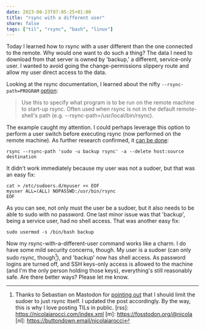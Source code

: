 ```yaml
---
date: 2023-08-23T07:05:25+01:00
title: "rsync with a different user"
share: false
tags: ["til", "rsync", "bash", "linux"]
---
```

Today I learned how to rsync with a user different than the one connected to the remote. Why would one want to do such a
thing? The data I need to download from that server is owned by 'backup,' a different, service-only user. I wanted to
avoid going the change-permissions slippery route and allow my user direct access to the data.

Looking at the rsync documentation, I learned about the nifty `--rsync-path=PROGRAM` [option][1]:

> Use this to specify what program is to be run on the remote machine to start-up rsync. Often used when rsync is not in
> the default remote-shell's path (e.g. --rsync-path=/usr/local/bin/rsync).

The example caught my attention. I could perhaps leverage this option to perform a user switch before executing rsync
(now performed on the remote machine). As further research confirmed, it [can be done][2]:

```
rsync --rsync-path 'sudo -u backup rsync' -a --delete host:source destination
```

It didn't work immediately because my user was not a sudoer, but that was an easy fix:

```
cat > /etc/sudoers.d/myuser << EOF
myuser ALL=(ALL) NOPASSWD:/usr/bin/rsync
EOF
```

As you can see, not only must the user be a sudoer, but it also needs to be able to sudo with no password. One last
minor issue was that 'backup', being a service user, had no shell access. That was another easy fix:

```
sudo usermod -s /bin/bash backup
```

Now my rsync-with-a-different-user command works like a charm. I do have some mild security concerns, though. My user is
a sudoer (can only sudo rsync, though[^3]), and 'backup' now has shell access. As password logins are turned off, and
SSH keys-only access is allowed to the machine (and I'm the only person holding those keys), everything's still
reasonably safe. Are there better ways? Please let me know. 



[1]: https://download.samba.org/pub/rsync/rsync.1#opt--rsync-path
[2]: https://unix.stackexchange.com/a/546296
[^3]: Thanks to Sebastian on Mastodon for [pointing out](https://fosstodon.org/@DarkMetatron@rollenspiel.social/110939139075153024) that I should limit the sudoer to just rsync itself. I updated the post accordingly. By the way, this is why I love posting TILs in public.
 [rss]: https://nicolaiarocci.com/index.xml
 [m]: https://fosstodon.org/@nicola
 [nl]: https://buttondown.email/nicolaiarocci
